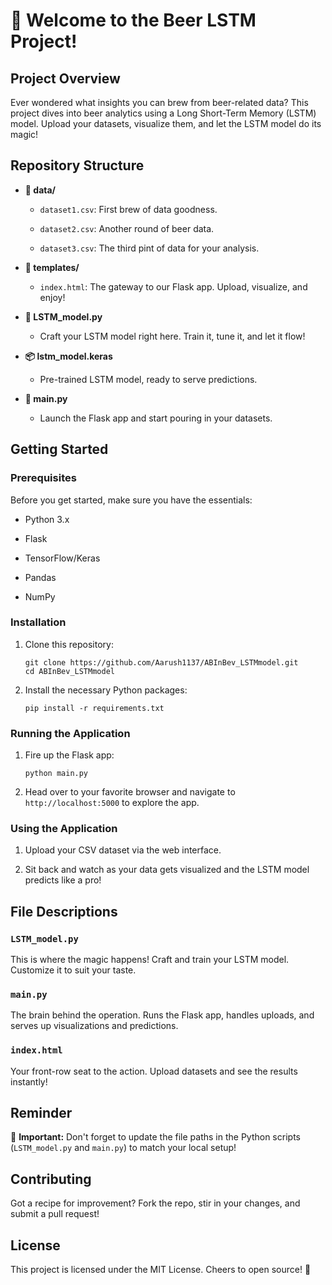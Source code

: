 🍺 Welcome to the Beer LSTM Project!
====================================

Project Overview
----------------

Ever wondered what insights you can brew from beer-related data? This project dives into beer analytics using a Long Short-Term Memory (LSTM) model. Upload your datasets, visualize them, and let the LSTM model do its magic!

Repository Structure
--------------------

-   **📁 data/**

    -   `dataset1.csv`: First brew of data goodness.

    -   `dataset2.csv`: Another round of beer data.

    -   `dataset3.csv`: The third pint of data for your analysis.

-   **📁 templates/**

    -   `index.html`: The gateway to our Flask app. Upload, visualize, and enjoy!

-   **🍺 LSTM_model.py**

    -   Craft your LSTM model right here. Train it, tune it, and let it flow!

-   **📦 lstm_model.keras**

    -   Pre-trained LSTM model, ready to serve predictions.

-   **🚀 main.py**

    -   Launch the Flask app and start pouring in your datasets.

Getting Started
---------------

### Prerequisites

Before you get started, make sure you have the essentials:

-   Python 3.x

-   Flask

-   TensorFlow/Keras

-   Pandas

-   NumPy

### Installation

1.  Clone this repository:

    ```
    git clone https://github.com/Aarush1137/ABInBev_LSTMmodel.git
    cd ABInBev_LSTMmodel
    ```

2.  Install the necessary Python packages:

    ```
    pip install -r requirements.txt
    ```

### Running the Application

1.  Fire up the Flask app:

    ```
    python main.py
    ```

2.  Head over to your favorite browser and navigate to `http://localhost:5000` to explore the app.

### Using the Application

1.  Upload your CSV dataset via the web interface.

2.  Sit back and watch as your data gets visualized and the LSTM model predicts like a pro!

File Descriptions
-----------------

### `LSTM_model.py`

This is where the magic happens! Craft and train your LSTM model. Customize it to suit your taste.

### `main.py`

The brain behind the operation. Runs the Flask app, handles uploads, and serves up visualizations and predictions.

### `index.html`

Your front-row seat to the action. Upload datasets and see the results instantly!

Reminder
--------

🚨 **Important:** Don't forget to update the file paths in the Python scripts (`LSTM_model.py` and `main.py`) to match your local setup!

Contributing
------------

Got a recipe for improvement? Fork the repo, stir in your changes, and submit a pull request!

License
-------

This project is licensed under the MIT License. Cheers to open source! 🍻
